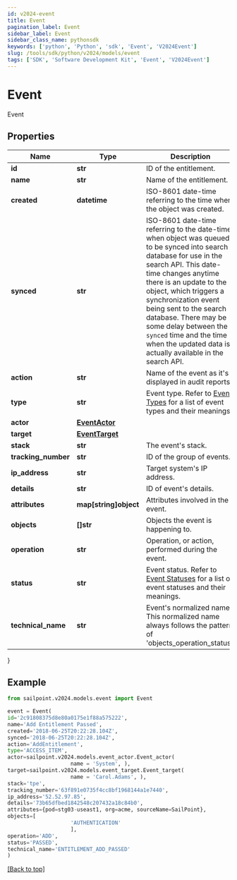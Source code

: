 ```yaml
---
id: v2024-event
title: Event
pagination_label: Event
sidebar_label: Event
sidebar_class_name: pythonsdk
keywords: ['python', 'Python', 'sdk', 'Event', 'V2024Event']
slug: /tools/sdk/python/v2024/models/event
tags: ['SDK', 'Software Development Kit', 'Event', 'V2024Event']
---
```


# Event

Event

## Properties

| Name | Type | Description | Notes |
| --- | --- | --- | --- |
| **id** | **str** | ID of the entitlement. | [optional] |
| **name** | **str** | Name of the entitlement. | [optional] |
| **created** | **datetime** | ISO-8601 date-time referring to the time when the object was created. | [optional] |
| **synced** | **str** | ISO-8601 date-time referring to the date-time when object was queued to be synced into search database for use in the search API. This date-time changes anytime there is an update to the object, which triggers a synchronization event being sent to the search database. There may be some delay between the `synced` time and the time when the updated data is actually available in the search API. | [optional] |
| **action** | **str** | Name of the event as it's displayed in audit reports. | [optional] |
| **type** | **str** | Event type. Refer to [Event Types](https://documentation.sailpoint.com/saas/help/search/index.html#event-types) for a list of event types and their meanings. | [optional] |
| **actor** | [**EventActor**](event-actor) |  | [optional] |
| **target** | [**EventTarget**](event-target) |  | [optional] |
| **stack** | **str** | The event's stack. | [optional] |
| **tracking_number** | **str** | ID of the group of events. | [optional] |
| **ip_address** | **str** | Target system's IP address. | [optional] |
| **details** | **str** | ID of event's details. | [optional] |
| **attributes** | **map[string]object** | Attributes involved in the event. | [optional] |
| **objects** | **[]str** | Objects the event is happening to. | [optional] |
| **operation** | **str** | Operation, or action, performed during the event. | [optional] |
| **status** | **str** | Event status. Refer to [Event Statuses](https://documentation.sailpoint.com/saas/help/search/index.html#event-statuses) for a list of event statuses and their meanings. | [optional] |
| **technical_name** | **str** | Event's normalized name. This normalized name always follows the pattern of 'objects_operation_status'. | [optional] |

}

## Example

```python
from sailpoint.v2024.models.event import Event

event = Event(
id='2c91808375d8e80a0175e1f88a575222',
name='Add Entitlement Passed',
created='2018-06-25T20:22:28.104Z',
synced='2018-06-25T20:22:28.104Z',
action='AddEntitlement',
type='ACCESS_ITEM',
actor=sailpoint.v2024.models.event_actor.Event_actor(
                    name = 'System', ),
target=sailpoint.v2024.models.event_target.Event_target(
                    name = 'Carol.Adams', ),
stack='tpe',
tracking_number='63f891e0735f4cc8bf1968144a1e7440',
ip_address='52.52.97.85',
details='73b65dfbed1842548c207432a18c84b0',
attributes={pod=stg03-useast1, org=acme, sourceName=SailPoint},
objects=[
                    'AUTHENTICATION'
                    ],
operation='ADD',
status='PASSED',
technical_name='ENTITLEMENT_ADD_PASSED'
)

```

[[Back to top]](#)
